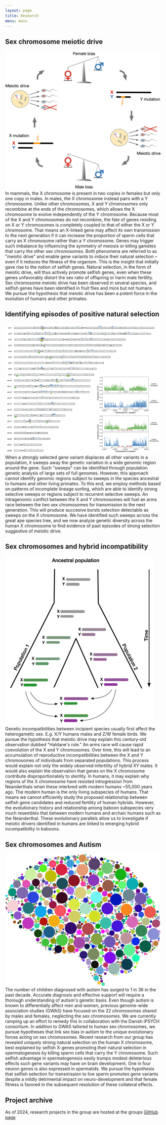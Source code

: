 ```yaml
---
layout: page
title: Research
menu: main
---
```


## Sex chromosome meiotic drive
<p><span class="image right"><img src="images/hypothesis.png" /></span>In mammals, the X chromosome is present in two copies in females but only one copy in males. In males, the X chromosome instead pairs with a Y chromosome. Unlike other chromosomes, X and Y chromosomes only recombine at the ends of the chromosomes, which allows the X chromosome to evolve independently of the Y chromosome. Because most of the X and Y chromosomes do not recombine, the fate of genes residing on X or Y chromosomes is completely coupled to that of either the X or Y chromosome. That means an X-linked gene may affect its own transmission to the next generation if it can increase the proportion of sperm cells that carry an X chromosome rather than a Y chromosome. Genes may trigger such imbalance by influencing the symmetry of meiosis or killing gametes that carry the other sex chromosomes. Both phenomena are referred to as "meiotic drive" and enable gene variants to induce their natural selection – even if it reduces the fitness of the organism. This is the insight that initially gave rise to the notion of selfish genes. Natural selection, in the form of meiotic drive, will thus actively promote selfish genes, even when these genes unfavorably distort the sex ratio of offspring or harm male fertility. Sex chromosome meiotic drive has been observed in several species, and selfish genes have been identified in fruit flies and mice but not humans. We pursue the hypothesis that meiotic drive has been a potent force in the evolution of humans and other primates. 
</p>

## Identifying episodes of positive natural selection
<p><span class="image right"><img src="images/ils_regions.png" /></span>When a strongly selected gene variant displaces all other variants in a population, it sweeps away the genetic variation in a wide genomic region around the gene. Such "sweeps" can be identified through population genetic analysis of large sets of full genomes. However, this approach cannot identify genomic regions subject to sweeps in the species ancestral to humans and other living primates. To this end, we employ methods based on patterns of incomplete lineage sorting, which are able to identify strong selective sweeps or regions subject to recurrent selective sweeps. An intragenomic conflict between the X and Y chromosomes will fuel an arms race between the two sex chromosomes for transmission to the next generation. This will produce succesive bursts selection detectable as sweeps on the X chromosome. We have identified such sweeps across the great ape species tree, and we now analyze genetic diversity across the human X chromosome to find evidence of past episodes of strong selection suggestive of meiotic drive.
</p>

## Sex chromosomes and hybrid incompatibility
<p><span class="image right"><img src="images/hybrid_incompat.png" /></span>Genetic incompatibilities between incipient species usually first affect the heterogametic sex. E.g. X/Y humans males and Z/W female birds. We pursue the hypothesis that meiotic drive may explain this century-old observation dubbed "Haldane's rule." An arms race will cause rapid coevolution of the X and Y chromosomes. Over time, this will lead to an accumulation of reproductive incompatibilities between the X and Y chromosomes of individuals from separated populations. This process would explain not only the widely observed infertility of hybrid XY males. It would also explain the observation that genes on the X chromosome contribute disproportionately to sterility. In humans, it may explain why regions of the X chromosome have resisted introgression from Neanderthals when these interbred with modern humans ~55,000 years ago. The modern human is the only living subspecies of humans. That means we cannot efficiently study the proposed relationship between selfish gene candidates and reduced fertility of human hybrids. However, the evolutionary history and relationship among baboon subspecies very much resembles that between modern humans and archaic humans such as the Neanderthal. These evolutionary parallels allow us to investigate if meiotic drivers identified in humans are linked to emerging hybrid incompatibility in baboons. 
</p>

## Sex chromosomes and Autism
<p><span class="image right"><img src="images/brain_with_dots.png" /></span>The number of children diagnosed with autism has surged to 1 in 36 in the past decade. Accurate diagnosis and effective support will require a thorough understanding of autism's genetic basis. Even though autism is known to differentially affect men and women, previous genome-wide association studies (GWAS) have focused on the 22 chromosomes shared by males and females, neglecting the sex chromosomes. We are currently ramping up an effort to remedy this in collaboration with the Danish iPSYCH consortium. In addition to GWAS tailored to human sex chromosomes, we pursue hypotheses that link sex bias in autism to the unique evolutionary forces acting on sex chromosomes. Recent research from our group has revealed uniquely strong natural selection on the human X chromosome, best explained by selfish X-genes promoting their natural selection in spermatogenesis by killing sperm cells that carry the Y chromosome. Such selfish advantage in spermatogenesis easily trumps modest deleterious effects such gene variants may have on brain development. One in four neuron genes is also expressed in spermatids. We pursue the hypothesis that selfish selection for transmission to live sperm promotes gene variants despite a mildly detrimental impact on neuro-development and that female fitness is favored in the subsequent resolution of these collateral effects. 
</p>

 
<!-- ## Population genetics of intragenomic conflict

I propose a model where antagonizing selfish gene variants on the X and Y chromosomes depress and stabilize each other's frequency. This establishes a dynamic equilibrium, where a large number of selfish gene-variants, which together control meiotic balance, are maintained at low frequencies by frequency-dependent balancing selection. I hypothesize that disturbances to this equilibrium will trigger strong selection on selfish gene variants and thus allow them to reach very high frequencies in a population quickly. The exodus from Africa resulted in many such disturbances in the form of rapid changes in population size and exchange of individuals between populations. I have explored the properties of the simplest possible version of this model and found the internal consistency and qualitative predictions to be in line with my hypothesis. This simple model is thus able to explain my recent observation of extremely strong selection on the X chromosome coinciding with the spread of modern humans out of Africa1.  -->


## Project archive

As of 2024, research projects in the group are hosted at the groups [GitHub page](https://github.com/munch-group)

<!--

### Simulation of frequency dynamics under meiotic drive

### X chromosome sweeps in African populations

### Admixture and hybrid incompatibility among baboon species

-->

